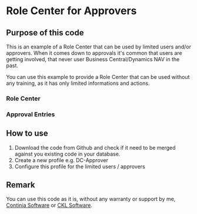 # Role Center for Approvers #

## Purpose of this code ##
This is an example of a Role Center that can be used by limited users and/or approvers.
When it comes down to approvals it's common that users are getting involved, that never user Business Central/Dynamics NAV in the past.

You can use this example to provide a Role Center that can be used without any training, as it has only limited informations and actions.

### Role Center ###

### Approval Entries ###

## How to use ##
1. Download the code from Github and check if it need to be merged against you existing code in your database.
2. Create a new profile e.g. DC-Approver
3. Configure  this profile for the limited users / approvers

## Remark ##
You can use this code as it is, without any warranty or support by me, [Continia Software](https://www.continia.com "Continia Software") or [CKL Software](https://www.ckl-kore.de "CKL Software - Add-ons for Microsoft Dynamics Business Central and NAV").
